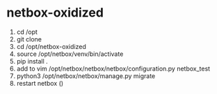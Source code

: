 # netbox-oxidized


1) cd /opt
2) git clone
3) cd /opt/netbox-oxidized
4) source /opt/netbox/venv/bin/activate
5) pip install .
6) add to
   vim /opt/netbox/netbox/netbox/configuration.py
   netbox_test
7) python3 /opt/netbox/netbox/manage.py migrate
8) restart netbox ()